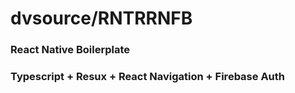 # dvsource/RNTRRNFB
### React Native Boilerplate
### Typescript + Resux + React Navigation + Firebase Auth
